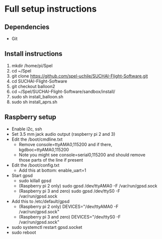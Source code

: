 # Full setup instructions #

## Dependencies ##
* Git

## Install instructions ##
1. mkdir /home/pi/Spel
2. cd ~/Spel
3. git clone https://github.com/spel-uchile/SUCHAI-Flight-Software.git
4. cd SUCHAI-Flight-Software
5. git checkout balloon2
6. cd ~/Spel/SUCHAI-Flight-Software/sandbox/install/
7. sudo sh install_balloon.sh
8. sudo sh install_aprs.sh

## Raspberry setup ##
* Enable i2c, ssh
* Set 3.5 mm jack audio output (raspberry pi 2 and 3)
* Edit the /boot/cmdline.txt
	- Remove console=ttyAMA0,115200 and if there, kgdboc=ttyAMA0,115200
	- Note you might see console=serial0,115200 and should remove those parts of the line if present
* Edit the /boot/config.txt
	- Add this at bottom: enable_uart=1
* Start gpsd
	- sudo killall gpsd
	- (Raspberry pi 2 only) sudo gpsd /dev/ttyAMA0 -F /var/run/gpsd.sock
	- (Raspberry pi 3 and zero) sudo gpsd /dev/ttyS0 -F /var/run/gpsd.sock
* Add this to /etc/default/gpsd
	- (Raspberry pi 2 only) DEVICES="/dev/ttyAMA0 -F /var/run/gpsd.sock"
	- (Raspberry pi 3 and zero) DEVICES="/dev/ttyS0 -F /var/run/gpsd.sock"
* sudo systemctl restart gpsd.socket
* sudo reboot

